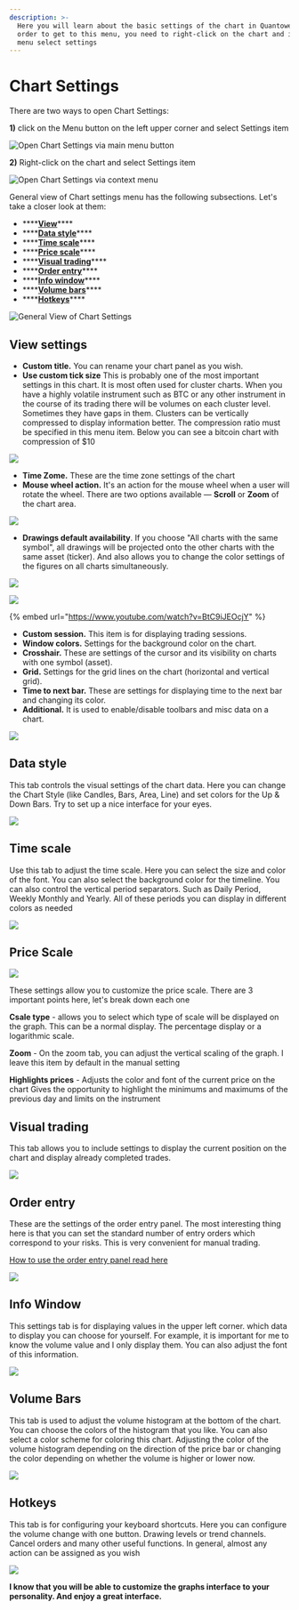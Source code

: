 ```yaml
---
description: >-
  Here you will learn about the basic settings of the chart in Quantower. In
  order to get to this menu, you need to right-click on the chart and in the
  menu select settings
---
```


# Chart Settings

There are two ways to open Chart Settings:

**1\)** click on the Menu button on the left upper corner and select Settings item

![Open Chart Settings via main menu button](../../.gitbook/assets/image%20%28124%29.png)

**2\)** Right-click on the chart and select Settings item

![Open Chart Settings via context menu](../../.gitbook/assets/image%20%28125%29.png)

General view of Chart settings menu has the following subsections. Let's take a closer look at them:

* \*\*\*\*[**View**](chart-settings.md#view-settings)\*\*\*\*
* \*\*\*\*[**Data style**](chart-settings.md#data-style)\*\*\*\*
* \*\*\*\*[**Time scale**](chart-settings.md#time-scale)\*\*\*\*
* \*\*\*\*[**Price scale**](chart-settings.md#price-scale)\*\*\*\*
* \*\*\*\*[**Visual trading**](chart-settings.md#visual-trading)\*\*\*\*
* \*\*\*\*[**Order entry**](chart-settings.md#order-entry)\*\*\*\*
* \*\*\*\*[**Info window**](chart-settings.md#info-window)\*\*\*\*
* \*\*\*\*[**Volume bars**](chart-settings.md#volume-bars)\*\*\*\*
* \*\*\*\*[**Hotkeys**](chart-settings.md#hotkeys)\*\*\*\*

![General View of Chart Settings](../../.gitbook/assets/image%20%28113%29.png)

## View settings

* **Custom title.** You can rename your chart panel as you wish. 
* **Use custom tick size** This is probably one of the most important settings in this chart. It is most often used for cluster charts. When you have a highly volatile instrument such as BTC or any other instrument in the course of its trading there will be volumes on each cluster level. Sometimes they have gaps in them. Clusters can be vertically compressed to display information better. The compression ratio must be specified in this menu item. Below you can see a bitcoin chart with compression of $10

![](../../.gitbook/assets/image%20%28116%29.png)

* **Time Zome.** These are the time zone settings of the chart 
* **Mouse wheel action.** It's an action for the mouse wheel when a user will rotate the wheel. There are two options available — **Scroll** or **Zoom** of the chart area.

![](../../.gitbook/assets/image%20%28127%29.png)

* **Drawings default availability**. If you choose "All charts with the same symbol", all drawings will be projected onto the other charts with the same asset \(ticker\). And also allows you to change the color settings of the figures on all charts simultaneously.

![](../../.gitbook/assets/image%20%28128%29.png)

![](../../.gitbook/assets/image%20%28114%29.png)

{% embed url="https://www.youtube.com/watch?v=BtC9iJEOcjY" %}

* **Custom session.** This item is for displaying trading sessions.
* **Window colors.**  Settings for the background color on the chart.
* **Crosshair.** These are settings of the cursor and its visibility on charts with one symbol \(asset\).
* **Grid.** Settings for the grid lines on the chart \(horizontal and vertical grid\).
* **Time to next bar.** These are settings for displaying time to the next bar and changing its color.
* **Additional.** It is used to enable/disable toolbars and misc data on a chart.

![](../../.gitbook/assets/image%20%28118%29.png)

## Data style

This tab controls the visual settings of the chart data. Here you can change the Chart Style \(like Candles, Bars, Area, Line\) and set colors for the Up & Down Bars. Try to set up a nice interface for your eyes.

![](../../.gitbook/assets/image%20%28122%29.png)

## Time scale

Use this tab to adjust the time scale. Here you can select the size and color of the font. You can also select the background color for the timeline. You can also control the vertical period separators. Such as Daily Period, Weekly Monthly and Yearly. All of these periods you can display in different colors as needed

![](../../.gitbook/assets/image%20%28108%29.png)

## Price Scale

![](../../.gitbook/assets/image%20%28110%29.png)

These settings allow you to customize the price scale. There are 3 important points here, let's break down each one

**Csale type** -  allows you to select which type of scale will be displayed on the graph. This can be a normal display. The percentage display or a logarithmic scale.

**Zoom** - On the zoom tab, you can adjust the vertical scaling of the graph. I leave this item by default in the manual setting

**Highlights  prices** - Adjusts the color and font of the current price on the chart Gives the opportunity to highlight the minimums and maximums of the previous day and limits on the instrument

## Visual trading 

This tab allows you to include settings to display the current position on the chart and display already completed trades.

![](../../.gitbook/assets/image%20%28117%29.png)

## Order entry

These are the settings of the order entry panel. The most interesting thing here is that you can set the standard number of entry orders which correspond to your risks. This is very convenient for manual trading. 

[How to use the order entry panel read here](../../trading-panels/order-entry/)

![](../../.gitbook/assets/image%20%28115%29.png)

## Info Window

This settings tab is for displaying values in the upper left corner. which data to display you can choose for yourself. For example, it is important for me to know the volume value and I only display them. You can also adjust the font of this information.

![](../../.gitbook/assets/image%20%28112%29.png)

## Volume Bars

This tab is used to adjust the volume histogram at the bottom of the chart. You can choose the colors of the histogram that you like. You can also select a color scheme for coloring this chart. Adjusting the color of the volume histogram depending on the direction of the price bar or changing the color depending on whether the volume is higher or lower now.

![](../../.gitbook/assets/image%20%28111%29.png)

## Hotkeys

This tab is for configuring your keyboard shortcuts. Here you can configure the volume change with one button. Drawing levels or trend channels. Cancel orders and many other useful functions. In general, almost any action can be assigned as you wish

![](../../.gitbook/assets/image%20%28119%29.png)

**I know that you will be able to customize the graphs interface to your personality. And enjoy a great interface.**

